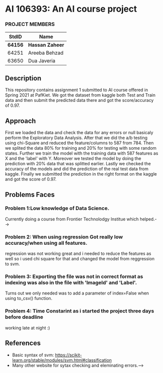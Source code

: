 # AI 106393: An AI course project #
### PROJECT MEMBERS ###
StdID | Name
------------ | -------------
**64156** | **Hassan Zaheer** <!--this is the group leader in bold.-->
64251 | Areeba Behzad
63650 | Dua Javeria
<!-- Replace name and student ids with acutally group member names and ids-->

## Description ##
This repository contains assignment 1 submitted to AI course offered in Spring 2021 at PafKiet.
We got the dataset from kaggle both Test and Train data and then submit the predicted data there and got the score/accuracy of 0.97.

## Approach ##
First we loaded the data and check the data for any errors or null basicaly perform the Exploratory Data Analysis.
After that we did the a/b testing using chi-Square and reduced the feature/columns to 587 from 784.
Then we splited the data 80% for training  and 20% for testing with some random states.
Further we train the model with the training data with 587 features as X and the 'label' with Y.
Moreover we tested the model by doing the prediction with 20% data that was splitted earlier.
Lastly we checked the accuracy of the models and did the prediction of the real test data from kaggle.
Finally we submitted the prediction in the right format on the kaggle and got the score of 0.97.

## Problems Faces ##

### Problem 1:Low knowledge of Data Science. ###
Currently doing a course from Frontier Technolodgy Institue which helped.-->

### Problem 2: When using regression Got really low accuracy/when using all features. ###
regression was not working great and i needed to reduce the features as well so i used chi square for that and changed the model from reggression to svm.

### Problem 3: Exporting the file was not in correct format as indexing was also in the file with 'ImageId' and 'Label'. ###
Turns out we only needed was to add a parameter of index=False when using to_csv() function.

### Problem 4: Time Constarint as i started the project three days before deadline ###
working late at night :)

## References ##
- Basic syntax of svm: https://scikit-learn.org/stable/modules/svm.html#classification
- Many other website for sytax checking and eleminating errors.-->
